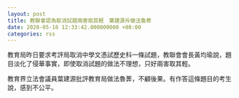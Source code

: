 ```yaml
---
layout: post
title: 教聯會認為取消試題兩害取其輕　葉建源斥做法魯莾
date: 2020-05-16 12:33:42.000000000 +08:00
categories: rss
---
```


教育局昨日要求考評局取消中學文憑試歷史科一條試題，教聯會會長黃均瑜說，題目淡化了侵華事實，即使取消試題的做法不理想，只好兩害取其輕。

教育界立法會議員葉建源批評教育局做法魯莾，不顧後果。有作答這條題目的考生說，感到不公平。
